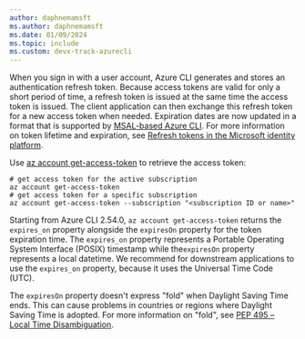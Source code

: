 ```yaml
---
author: daphnemamsft
ms.author: daphnemamsft
ms.date: 01/09/2024
ms.topic: include
ms.custom: devx-track-azurecli
---
```


When you sign in with a user account, Azure CLI generates and stores an authentication refresh token. Because access tokens are valid for only a short period of time, a refresh token is issued at the same time the access token is issued. The client application can then exchange this refresh token for a new access token when needed. Expiration dates are now updated in a format that is supported by [MSAL-based Azure CLI](./msal-based-azure-cli.md). For more information on token lifetime and expiration, see [Refresh tokens in the Microsoft identity platform](/azure/active-directory/develop/refresh-tokens).

Use [az account get-access-token](/cli/azure/account#az-account-get-access-token) to retrieve the access token: 

```azurecli
# get access token for the active subscription
az account get-access-token
# get access token for a specific subscription
az account get-access-token --subscription "<subscription ID or name>"
```

Starting from Azure CLI 2.54.0, `az account get-access-token` returns the `expires_on` property alongside the `expiresOn` property for the token expiration time. The `expires_on` property represents a Portable Operating System Interface (POSIX) timestamp while the`expiresOn` property represents a local datetime. We recommend for downstream applications to use the `expires_on` property, because it uses the Universal Time Code (UTC). 

The `expiresOn` property doesn't express "fold" when Daylight Saving Time ends. This can cause problems in countries or regions where Daylight Saving Time is adopted. For more information on "fold", see [PEP 495 – Local Time Disambiguation](https://peps.python.org/pep-0495/).
